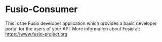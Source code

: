 
# Fusio-Consumer

This is the Fusio developer application which provides a basic developer
portal for the users of your API. More information about Fusio at:
https://www.fusio-project.org
